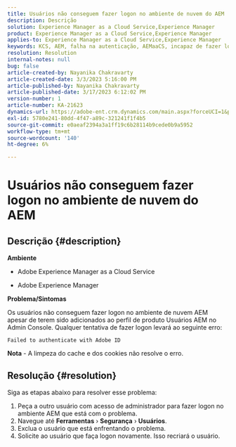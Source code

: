 ```yaml
---
title: Usuários não conseguem fazer logon no ambiente de nuvem do AEM
description: Descrição
solution: Experience Manager as a Cloud Service,Experience Manager
product: Experience Manager as a Cloud Service,Experience Manager
applies-to: Experience Manager as a Cloud Service,Experience Manager
keywords: KCS, AEM, falha na autenticação, AEMaaCS, incapaz de fazer logon na nuvem do AEM, Usuários do AEM, Admin Console
resolution: Resolution
internal-notes: null
bug: false
article-created-by: Nayanika Chakravarty
article-created-date: 3/3/2023 5:16:00 PM
article-published-by: Nayanika Chakravarty
article-published-date: 3/17/2023 6:12:02 PM
version-number: 1
article-number: KA-21623
dynamics-url: https://adobe-ent.crm.dynamics.com/main.aspx?forceUCI=1&pagetype=entityrecord&etn=knowledgearticle&id=4ff4b70d-e7b9-ed11-83fe-6045bd0067ea
exl-id: 5780e241-80dd-4f47-a89c-321241f1f4b5
source-git-commit: e0aeaf2394a3a1ff19c6b28114b9cede0b9a5952
workflow-type: tm+mt
source-wordcount: '140'
ht-degree: 6%

---
```


# Usuários não conseguem fazer logon no ambiente de nuvem do AEM

## Descrição {#description}


<b>Ambiente</b>

- Adobe Experience Manager as a Cloud Service

- Adobe Experience Manager

<b>Problema/Sintomas</b>

Os usuários não conseguem fazer logon no ambiente de nuvem AEM apesar de terem sido adicionados ao perfil de produto Usuários AEM no Admin Console. Qualquer tentativa de fazer logon levará ao seguinte erro:


```
Failed to authenticate with Adobe ID
```


<b>Nota</b> - A limpeza do cache e dos cookies não resolve o erro.


## Resolução {#resolution}


Siga as etapas abaixo para resolver esse problema:

1. Peça a outro usuário com acesso de administrador para fazer logon no ambiente AEM que está com o problema.
2. Navegue até <b>Ferramentas</b> › <b>Segurança</b> › <b>Usuários</b>.
3. Exclua o usuário que está enfrentando o problema.
4. Solicite ao usuário que faça logon novamente. Isso recriará o usuário.
